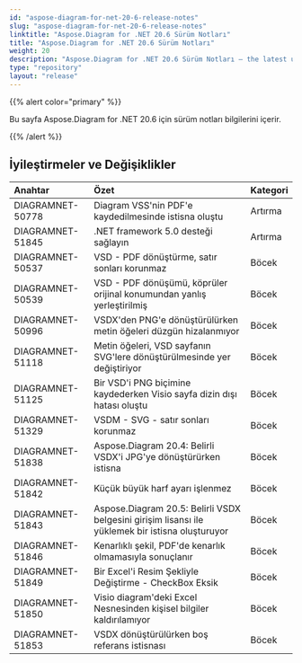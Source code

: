 ```yaml
---
id: "aspose-diagram-for-net-20-6-release-notes"
slug: "aspose-diagram-for-net-20-6-release-notes"
linktitle: "Aspose.Diagram for .NET 20.6 Sürüm Notları"
title: "Aspose.Diagram for .NET 20.6 Sürüm Notları"
weight: 20
description: "Aspose.Diagram for .NET 20.6 Sürüm Notları – the latest updates and fixes."
type: "repository"
layout: "release"
---
```

{{% alert color="primary" %}} 

Bu sayfa Aspose.Diagram for .NET 20.6 için sürüm notları bilgilerini içerir.

{{% /alert %}} 
## **İyileştirmeler ve Değişiklikler**

|**Anahtar**|**Özet**|**Kategori**|
|:- |:- |:- |
|DIAGRAMNET-50778|Diagram VSS'nin PDF'e kaydedilmesinde istisna oluştu|Artırma|
|DIAGRAMNET-51845|.NET framework 5.0 desteği sağlayın|Artırma|
|DIAGRAMNET-50537|VSD - PDF dönüştürme, satır sonları korunmaz|Böcek|
|DIAGRAMNET-50539|VSD - PDF dönüşümü, köprüler orijinal konumundan yanlış yerleştirilmiş|Böcek|
|DIAGRAMNET-50996|VSDX'den PNG'e dönüştürülürken metin öğeleri düzgün hizalanmıyor|Böcek|
|DIAGRAMNET-51118|Metin öğeleri, VSD sayfanın SVG'lere dönüştürülmesinde yer değiştiriyor|Böcek|
|DIAGRAMNET-51125|Bir VSD'i PNG biçimine kaydederken Visio sayfa dizin dışı hatası oluştu|Böcek|
|DIAGRAMNET-51329|VSDM - SVG - satır sonları korunmaz|Böcek|
|DIAGRAMNET-51838|Aspose.Diagram 20.4: Belirli VSDX'i JPG'ye dönüştürürken istisna|Böcek|
|DIAGRAMNET-51842|Küçük büyük harf ayarı işlenmez|Böcek|
|DIAGRAMNET-51843|Aspose.Diagram 20.5: Belirli VSDX belgesini girişim lisansı ile yüklemek bir istisna oluşturuyor|Böcek|
|DIAGRAMNET-51846|Kenarlıklı şekil, PDF'de kenarlık olmamasıyla sonuçlanır|Böcek|
|DIAGRAMNET-51849|Bir Excel'i Resim Şekliyle Değiştirme - CheckBox Eksik|Böcek|
|DIAGRAMNET-51850|Visio diagram'deki Excel Nesnesinden kişisel bilgiler kaldırılamıyor|Böcek|
|DIAGRAMNET-51853|VSDX dönüştürülürken boş referans istisnası|Böcek|



